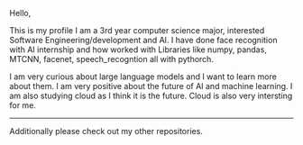 Hello,

This is my profile I am a 3rd year computer science major, interested Software Engineering/development and AI. I have done face recognition with AI internship and how worked with Libraries like numpy, pandas, MTCNN, facenet, speech_recogntion all with pythorch. 

I am very curious about large language models and I want to learn more about them. I am very positive about the future of AI and machine learning. I am also studying cloud as I think it is the future. Cloud is also very intersting for me.
*********************************************************************************

Additionally please check out my other repositories.

